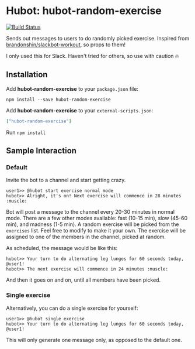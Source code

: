 # Hubot: hubot-random-exercise

[![Build Status](https://travis-ci.org/briwa/hubot-random-exercise.svg?branch=master)](https://travis-ci.org/briwa/hubot-random-exercise)

Sends out messages to users to do randomly picked exercise.
Inspired from [brandonshin/slackbot-workout](https://github.com/brandonshin/slackbot-workout), so props to them!

I only used this for Slack. Haven't tried for others, so use with caution :fire:

## Installation

Add **hubot-random-exercise** to your `package.json` file:

```
npm install --save hubot-random-exercise
```

Add **hubot-random-exercise** to your `external-scripts.json`:

```json
["hubot-random-exercise"]
```

Run `npm install`

## Sample Interaction

### Default
Invite the bot to a channel and start getting crazy.

```
user1>> @hubot start exercise normal mode
hubot>> Alright, it's on! Next exercise will commence in 28 minutes :muscle:
```

Bot will post a message to the channel every 20-30 minutes in normal mode. 
There are a few other modes available: fast (10-15 min), slow (45-60 min), and madness (1-5 min).
A random exercise will be picked from the `exercises` list. Feel free to modify to make it your own.
The exercise will be assigned to one of the members in the channel, picked at random.

As scheduled, the message would be like this:
```
hubot>> Your turn to do alternating leg lunges for 60 seconds today, @user1!
hubot>> The next exercise will commence in 24 minutes :muscle:
```

And then it goes on and on, until all members have been picked.

### Single exercise
Alternatively, you can do a single exercise for yourself:

```
user1>> @hubot single exercise
hubot>> Your turn to do alternating leg lunges for 60 seconds today, @user1!
```
This will only generate one message only, as opposed to the default one.
